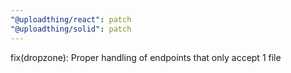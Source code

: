 ```yaml
---
"@uploadthing/react": patch
"@uploadthing/solid": patch
---
```


fix(dropzone): Proper handling of endpoints that only accept 1 file
